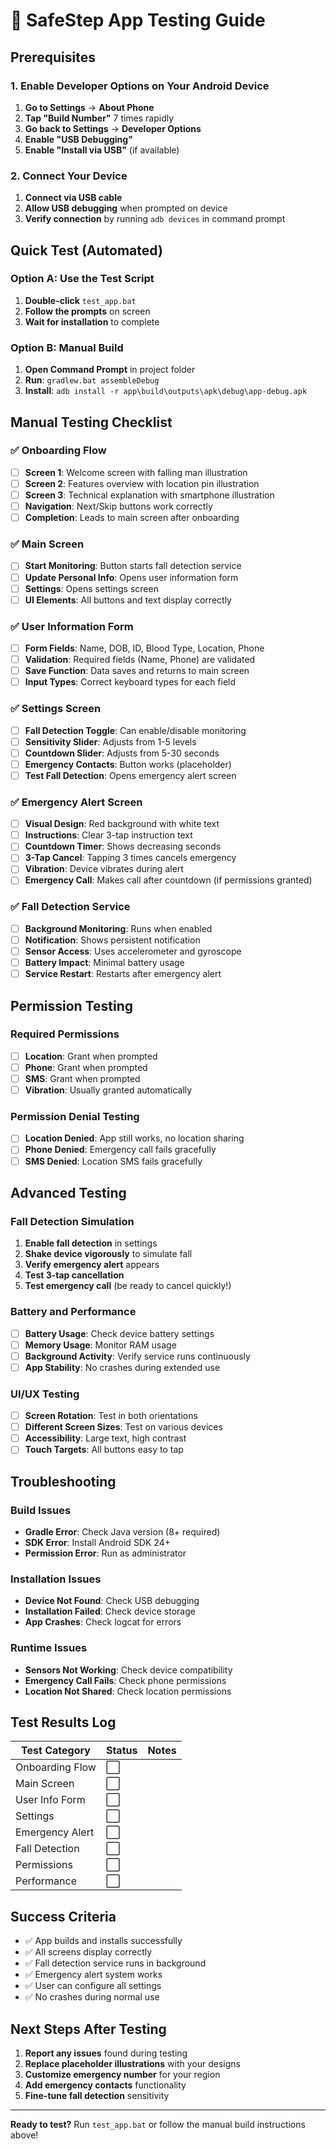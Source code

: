 # 🧪 SafeStep App Testing Guide

## Prerequisites

### 1. Enable Developer Options on Your Android Device
1. **Go to Settings** → **About Phone**
2. **Tap "Build Number"** 7 times rapidly
3. **Go back to Settings** → **Developer Options**
4. **Enable "USB Debugging"**
5. **Enable "Install via USB"** (if available)

### 2. Connect Your Device
1. **Connect via USB cable**
2. **Allow USB debugging** when prompted on device
3. **Verify connection** by running `adb devices` in command prompt

## Quick Test (Automated)

### Option A: Use the Test Script
1. **Double-click** `test_app.bat`
2. **Follow the prompts** on screen
3. **Wait for installation** to complete

### Option B: Manual Build
1. **Open Command Prompt** in project folder
2. **Run**: `gradlew.bat assembleDebug`
3. **Install**: `adb install -r app\build\outputs\apk\debug\app-debug.apk`

## Manual Testing Checklist

### ✅ Onboarding Flow
- [ ] **Screen 1**: Welcome screen with falling man illustration
- [ ] **Screen 2**: Features overview with location pin illustration
- [ ] **Screen 3**: Technical explanation with smartphone illustration
- [ ] **Navigation**: Next/Skip buttons work correctly
- [ ] **Completion**: Leads to main screen after onboarding

### ✅ Main Screen
- [ ] **Start Monitoring**: Button starts fall detection service
- [ ] **Update Personal Info**: Opens user information form
- [ ] **Settings**: Opens settings screen
- [ ] **UI Elements**: All buttons and text display correctly

### ✅ User Information Form
- [ ] **Form Fields**: Name, DOB, ID, Blood Type, Location, Phone
- [ ] **Validation**: Required fields (Name, Phone) are validated
- [ ] **Save Function**: Data saves and returns to main screen
- [ ] **Input Types**: Correct keyboard types for each field

### ✅ Settings Screen
- [ ] **Fall Detection Toggle**: Can enable/disable monitoring
- [ ] **Sensitivity Slider**: Adjusts from 1-5 levels
- [ ] **Countdown Slider**: Adjusts from 5-30 seconds
- [ ] **Emergency Contacts**: Button works (placeholder)
- [ ] **Test Fall Detection**: Opens emergency alert screen

### ✅ Emergency Alert Screen
- [ ] **Visual Design**: Red background with white text
- [ ] **Instructions**: Clear 3-tap instruction text
- [ ] **Countdown Timer**: Shows decreasing seconds
- [ ] **3-Tap Cancel**: Tapping 3 times cancels emergency
- [ ] **Vibration**: Device vibrates during alert
- [ ] **Emergency Call**: Makes call after countdown (if permissions granted)

### ✅ Fall Detection Service
- [ ] **Background Monitoring**: Runs when enabled
- [ ] **Notification**: Shows persistent notification
- [ ] **Sensor Access**: Uses accelerometer and gyroscope
- [ ] **Battery Impact**: Minimal battery usage
- [ ] **Service Restart**: Restarts after emergency alert

## Permission Testing

### Required Permissions
- [ ] **Location**: Grant when prompted
- [ ] **Phone**: Grant when prompted  
- [ ] **SMS**: Grant when prompted
- [ ] **Vibration**: Usually granted automatically

### Permission Denial Testing
- [ ] **Location Denied**: App still works, no location sharing
- [ ] **Phone Denied**: Emergency call fails gracefully
- [ ] **SMS Denied**: Location SMS fails gracefully

## Advanced Testing

### Fall Detection Simulation
1. **Enable fall detection** in settings
2. **Shake device vigorously** to simulate fall
3. **Verify emergency alert** appears
4. **Test 3-tap cancellation**
5. **Test emergency call** (be ready to cancel quickly!)

### Battery and Performance
- [ ] **Battery Usage**: Check device battery settings
- [ ] **Memory Usage**: Monitor RAM usage
- [ ] **Background Activity**: Verify service runs continuously
- [ ] **App Stability**: No crashes during extended use

### UI/UX Testing
- [ ] **Screen Rotation**: Test in both orientations
- [ ] **Different Screen Sizes**: Test on various devices
- [ ] **Accessibility**: Large text, high contrast
- [ ] **Touch Targets**: All buttons easy to tap

## Troubleshooting

### Build Issues
- **Gradle Error**: Check Java version (8+ required)
- **SDK Error**: Install Android SDK 24+
- **Permission Error**: Run as administrator

### Installation Issues
- **Device Not Found**: Check USB debugging
- **Installation Failed**: Check device storage
- **App Crashes**: Check logcat for errors

### Runtime Issues
- **Sensors Not Working**: Check device compatibility
- **Emergency Call Fails**: Check phone permissions
- **Location Not Shared**: Check location permissions

## Test Results Log

| Test Category | Status | Notes |
|---------------|--------|-------|
| Onboarding Flow | ⬜ | |
| Main Screen | ⬜ | |
| User Info Form | ⬜ | |
| Settings | ⬜ | |
| Emergency Alert | ⬜ | |
| Fall Detection | ⬜ | |
| Permissions | ⬜ | |
| Performance | ⬜ | |

## Success Criteria
- ✅ App builds and installs successfully
- ✅ All screens display correctly
- ✅ Fall detection service runs in background
- ✅ Emergency alert system works
- ✅ User can configure all settings
- ✅ No crashes during normal use

## Next Steps After Testing
1. **Report any issues** found during testing
2. **Replace placeholder illustrations** with your designs
3. **Customize emergency number** for your region
4. **Add emergency contacts** functionality
5. **Fine-tune fall detection** sensitivity

---

**Ready to test?** Run `test_app.bat` or follow the manual build instructions above!

